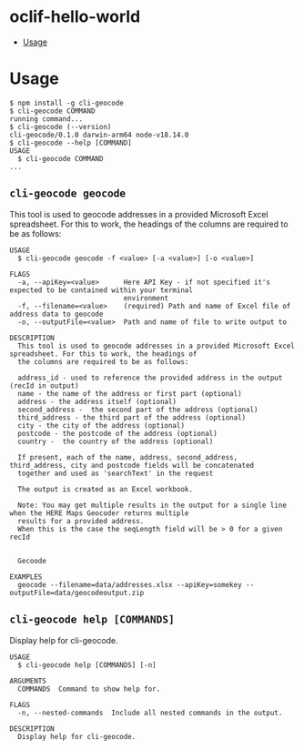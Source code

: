 oclif-hello-world
=================

<!-- toc -->
* [Usage](#usage)
<!-- tocstop -->
# Usage
<!-- usage -->
```sh-session
$ npm install -g cli-geocode
$ cli-geocode COMMAND
running command...
$ cli-geocode (--version)
cli-geocode/0.1.0 darwin-arm64 node-v18.14.0
$ cli-geocode --help [COMMAND]
USAGE
  $ cli-geocode COMMAND
...
```
<!-- usagestop -->

## `cli-geocode geocode`

This tool is used to geocode addresses in a provided Microsoft Excel spreadsheet. For this to work, the headings of the columns are required to be as follows:

```
USAGE
  $ cli-geocode geocode -f <value> [-a <value>] [-o <value>]

FLAGS
  -a, --apiKey=<value>      Here API Key - if not specified it's expected to be contained within your terminal
                            environment
  -f, --filename=<value>    (required) Path and name of Excel file of address data to geocode
  -o, --outputFile=<value>  Path and name of file to write output to

DESCRIPTION
  This tool is used to geocode addresses in a provided Microsoft Excel spreadsheet. For this to work, the headings of
  the columns are required to be as follows:

  address_id - used to reference the provided address in the output (recId in output)
  name - the name of the address or first part (optional)
  address - the address itself (optional)
  second_address -  the second part of the address (optional)
  third_address - the third part of the address (optional)
  city - the city of the address (optional)
  postcode - the postcode of the address (optional)
  country -  the country of the address (optional)

  If present, each of the name, address, second_address, third_address, city and postcode fields will be concatenated
  together and used as 'searchText' in the request

  The output is created as an Excel workbook.

  Note: You may get multiple results in the output for a single line when the HERE Maps Geocoder returns multiple
  results for a provided address.
  When this is the case the seqLength field will be > 0 for a given recId


  Gecoode

EXAMPLES
  geocode --filename=data/addresses.xlsx --apiKey=somekey --outputFile=data/geocodeoutput.zip
```

## `cli-geocode help [COMMANDS]`

Display help for cli-geocode.

```
USAGE
  $ cli-geocode help [COMMANDS] [-n]

ARGUMENTS
  COMMANDS  Command to show help for.

FLAGS
  -n, --nested-commands  Include all nested commands in the output.

DESCRIPTION
  Display help for cli-geocode.
```

<!-- commandsstop -->
